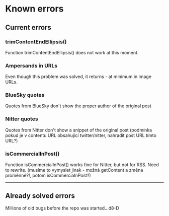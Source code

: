 # Known errors

## Current errors

### trimContentEndEllipsis()
Function trimContentEndEllipsis() does not work at this moment.

### Ampersands in URLs
Even though this problem was solved, it returns - at minimum in image URLs.

### BlueSky quotes
Quotes from BlueSky don't show the proper author of the original post


### Nitter quotes
Quotes from Nitter don't show a snippet of the original post
(podmínka pokud je v contentu URL obsahující twitter/nitter, nahradit post URL tímto URL?)

### isCommercialInPost()
Function isCommercialInPost() works fine for Nitter, but not for RSS. Need to rewrite.
(musíme to vymyslet jinak - možná getContent a změna proměnné?!, potom isCommerciaInPost?)

---

## Already solved errors

Millions of old bugs before the repo was started...d8-D
